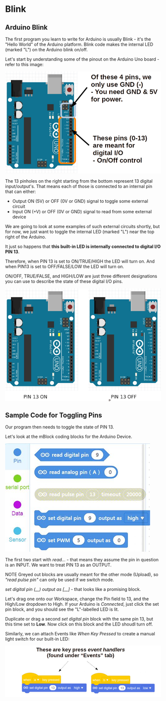 Blink
===

## Arduino Blink

The first program you learn to write for Arduino is usually Blink - it's the "Hello World" of the Arduino platform.  Blink code makes the internal LED (marked "L") on the Arduino blink on/off.

Let's start by understanding some of the pinout on the Arduino Uno board - refer to this image:

![](images/arduinopinoutright.jpg)

The 13 pinholes on the right starting from the bottom represent 13 digital input/output's.  That means each of those is connected to an internal pin that can either:
* Output ON (5V) or OFF (0V or GND) signal to toggle some external circuit
* Input ON (+V) or OFF (0V or GND) signal to read from some external device

We are going to look at some examples of such external circuits shortly, but for now, we just want to toggle the internal LED (marked "L") near the top right of the Arduino.

It just so happens that **this built-in LED is internally connected to digital I/O PIN 13**.

Therefore, when PIN 13 is set to ON/TRUE/HIGH the LED will turn on.
And when PIN13 is set to OFF/FALSE/LOW the LED will turn on.

ON/OFF, TRUE/FALSE, and HIGH/LOW are just three different designations you can use to describe the state of these digital I/O pins.

![](images/blink.jpg)

## Sample Code for Toggling Pins

Our program then needs to toggle the state of PIN 13.

Let's look at the mBlock coding blocks for the Arduino Device.

![](images/pinblocks.jpg)

The first two start with *read...* - that means they assume the pin in question is an INPUT.  We want to treat PIN 13 as an OUTPUT.

NOTE Greyed out blocks are usually meant for the other mode (Upload), so *"read pulse pin"* can only be used if we switch mode.

*set digital pin (\_\_) output as [\_\_]* - that looks like a promising block.

Let's drag one onto our Workspace, change the Pin field to 13, and the High/Low dropdown to High.  If your Arduino is *Connected*, just click the set pin block, and you should see the "L"-labelled LED is lit.

Duplicate or drag a second *set digital pin* block with the same pin 13, but this time set to **Low**.  Now click on this block and the LED shoudl turn off.

Similarly, we can attach Events like *When Key Pressed* to create a manual light switch for our built-in LED:

![](images/simplecodeswitch.jpg)

